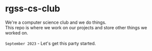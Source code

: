 # rgss-cs-club
We're a computer science club and we do things.\
This repo is where we work on our projects and store other things we worked on.\
\
`September 2023` - Let's get this party started.
